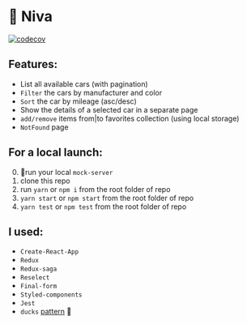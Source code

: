 # 🚗 Niva

[![codecov](https://codecov.io/gh/osmanov/niva/branch/master/graph/badge.svg)](https://codecov.io/gh/osmanov/niva)

## Features:

- List all available cars (with pagination)
- `Filter` the cars by manufacturer and color
- `Sort` the car by mileage (asc/desc)
- Show the details of a selected car in a separate page
- `add/remove` items from|to favorites collection (using local storage)
- `NotFound` page

## For a local launch:

0. 🔧run your local `mock-server`
1. clone this repo
1. run `yarn` or `npm i` from the root folder of repo
1. `yarn start` or `npm start` from the root folder of repo
1. `yarn test` or `npm test` from the root folder of repo

## I used:

- `Create-React-App`
- `Redux`
- `Redux-saga`
- `Reselect`
- `Final-form`
- `Styled-components`
- `Jest`
- `ducks` [pattern](https://github.com/erikras/ducks-modular-redux) 🦆
